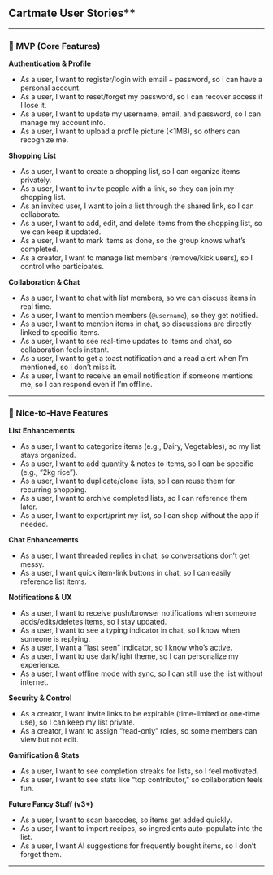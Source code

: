 ## Cartmate User Stories\*\*

---

### 🔹 MVP (Core Features)

**Authentication & Profile**

- As a user, I want to register/login with email + password, so I can have a personal account.
- As a user, I want to reset/forget my password, so I can recover access if I lose it.
- As a user, I want to update my username, email, and password, so I can manage my account info.
- As a user, I want to upload a profile picture (<1MB), so others can recognize me.

**Shopping List**

- As a user, I want to create a shopping list, so I can organize items privately.
- As a user, I want to invite people with a link, so they can join my shopping list.
- As an invited user, I want to join a list through the shared link, so I can collaborate.
- As a user, I want to add, edit, and delete items from the shopping list, so we can keep it updated.
- As a user, I want to mark items as done, so the group knows what’s completed.
- As a creator, I want to manage list members (remove/kick users), so I control who participates.

**Collaboration & Chat**

- As a user, I want to chat with list members, so we can discuss items in real time.
- As a user, I want to mention members (`@username`), so they get notified.
- As a user, I want to mention items in chat, so discussions are directly linked to specific items.
- As a user, I want to see real-time updates to items and chat, so collaboration feels instant.
- As a user, I want to get a toast notification and a read alert when I’m mentioned, so I don’t miss it.
- As a user, I want to receive an email notification if someone mentions me, so I can respond even if I’m offline.

---

### 🔹 Nice-to-Have Features

**List Enhancements**

- As a user, I want to categorize items (e.g., Dairy, Vegetables), so my list stays organized.
- As a user, I want to add quantity & notes to items, so I can be specific (e.g., “2kg rice”).
- As a user, I want to duplicate/clone lists, so I can reuse them for recurring shopping.
- As a user, I want to archive completed lists, so I can reference them later.
- As a user, I want to export/print my list, so I can shop without the app if needed.

**Chat Enhancements**

- As a user, I want threaded replies in chat, so conversations don’t get messy.
- As a user, I want quick item-link buttons in chat, so I can easily reference list items.

**Notifications & UX**

- As a user, I want to receive push/browser notifications when someone adds/edits/deletes items, so I stay updated.
- As a user, I want to see a typing indicator in chat, so I know when someone is replying.
- As a user, I want a “last seen” indicator, so I know who’s active.
- As a user, I want to use dark/light theme, so I can personalize my experience.
- As a user, I want offline mode with sync, so I can still use the list without internet.

**Security & Control**

- As a creator, I want invite links to be expirable (time-limited or one-time use), so I can keep my list private.
- As a creator, I want to assign “read-only” roles, so some members can view but not edit.

**Gamification & Stats**

- As a user, I want to see completion streaks for lists, so I feel motivated.
- As a user, I want to see stats like “top contributor,” so collaboration feels fun.

**Future Fancy Stuff (v3+)**

- As a user, I want to scan barcodes, so items get added quickly.
- As a user, I want to import recipes, so ingredients auto-populate into the list.
- As a user, I want AI suggestions for frequently bought items, so I don’t forget them.

---
